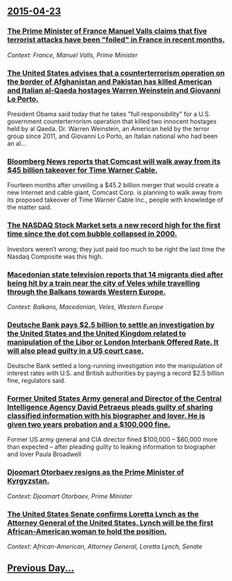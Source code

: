 ## [2015-04-23](/news/2015/04/23/index.md)

### [The Prime Minister of France Manuel Valls claims that five terrorist attacks have been "foiled" in France in recent months. ](/news/2015/04/23/the-prime-minister-of-france-manuel-valls-claims-that-five-terrorist-attacks-have-been-foiled-in-france-in-recent-months.md)
_Context: France, Manuel Valls, Prime Minister_

### [The United States advises that a counterterrorism operation on the border of Afghanistan and Pakistan has killed American and Italian al-Qaeda hostages Warren Weinstein and Giovanni Lo Porto. ](/news/2015/04/23/the-united-states-advises-that-a-counterterrorism-operation-on-the-border-of-afghanistan-and-pakistan-has-killed-american-and-italian-al-qae.md)
President Obama said today that he takes &quot;full responsibility&quot; for a U.S. government counterterrorism operation that killed two innocent hostages held by al Qaeda. Dr. Warren Weinstein, an American held by the terror group since 2011, and Giovanni Lo Porto, an Italian national who had been an al...

### [Bloomberg News reports that Comcast will walk away from its $45 billion takeover for Time Warner Cable. ](/news/2015/04/23/bloomberg-news-reports-that-comcast-will-walk-away-from-its-45-billion-takeover-for-time-warner-cable.md)
Fourteen months after unveiling a $45.2 billion merger that would create a new Internet and cable giant, Comcast Corp. is planning to walk away from its proposed takeover of Time Warner Cable Inc., people with knowledge of the matter said.

### [The NASDAQ Stock Market sets a new record high for the first time since the dot com bubble collapsed in 2000. ](/news/2015/04/23/the-nasdaq-stock-market-sets-a-new-record-high-for-the-first-time-since-the-dot-com-bubble-collapsed-in-2000.md)
Investors weren’t wrong; they just paid too much to be right the last time the Nasdaq Composite was this high.

### [Macedonian state television reports that 14 migrants died after being hit by a train near the city of Veles while travelling through the Balkans towards Western Europe. ](/news/2015/04/23/macedonian-state-television-reports-that-14-migrants-died-after-being-hit-by-a-train-near-the-city-of-veles-while-travelling-through-the-bal.md)
_Context: Balkans, Macedonian, Veles, Western Europe_

### [Deutsche Bank pays $2.5 billion to settle an investigation by the United States and the United Kingdom related to manipulation of the Libor or  London Interbank Offered Rate. It will also plead guilty in a US court case. ](/news/2015/04/23/deutsche-bank-pays-2-5-billion-to-settle-an-investigation-by-the-united-states-and-the-united-kingdom-related-to-manipulation-of-the-libor.md)
Deutsche Bank settled a long-running investigation into the manipulation of interest rates with U.S. and British authorities by paying a record $2.5 billion fine, regulators said.

### [Former United States Army general and Director of the Central Intelligence Agency David Petraeus pleads guilty of sharing classified information with his biographer and lover. He is given two years probation and a $100,000 fine. ](/news/2015/04/23/former-united-states-army-general-and-director-of-the-central-intelligence-agency-david-petraeus-pleads-guilty-of-sharing-classified-informa.md)
Former US army general and CIA director fined $100,000 – $60,000 more than expected – after pleading guilty to leaking information to biographer and lover Paula Broadwell

### [Djoomart Otorbaev resigns as the Prime Minister of Kyrgyzstan. ](/news/2015/04/23/djoomart-otorbaev-resigns-as-the-prime-minister-of-kyrgyzstan.md)
_Context: Djoomart Otorbaev, Prime Minister_

### [The United States Senate confirms Loretta Lynch as the Attorney General of the United States. Lynch will be the first African-American woman to hold the position. ](/news/2015/04/23/the-united-states-senate-confirms-loretta-lynch-as-the-attorney-general-of-the-united-states-lynch-will-be-the-first-african-american-woman.md)
_Context: African-American, Attorney General, Loretta Lynch, Senate_

## [Previous Day...](/news/2015/04/22/index.md)

